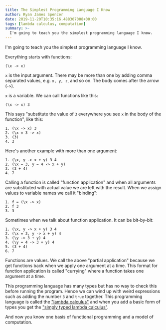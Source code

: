 ```yaml
---
title: The Simplest Programming Language I Know
author: Ryan James Spencer
date: 2019-11-20T10:35:16.488307008+00:00
tags: [lambda calculus, computation]
summary: >-
  I'm going to teach you the simplest programming language I know.
---
```


I'm going to teach you the simplest programming language I know.

Everything starts with functions:

```
(\x -> x)
```

`x` is the input argument. There may be more than one by adding comma separated
values, e.g. `x, y, z`, and so on. The body comes after the arrow (`->`).

`x` is a variable. We can call functions like this:

```
(\x -> x) 3
```

This says "substitute the value of `3` everywhere you see `x` in the body of the
function", like this:

```
1. (\x -> x) 3
2. (\x = 3 -> x)
3. (3)
4. 3
```

Here's another example with more than one argument:

```
1. (\x, y -> x + y) 3 4
2. (\x = 3, y = 4 -> x + y)
3. (3 + 4)
4. 7
```

Calling a function is called "function application" and when all arguments are
substituted with actual value we are left with the result. When we assign values
to variable names we call it "binding":

```
1. f = (\x -> x)
2. f 3
3. 3
```

Sometimes when we talk about function application. It can be bit-by-bit:

```
1. (\x, y -> x + y) 3 4
2. (\x = 3, y -> x + y) 4
3. (\y -> 3 + y) 4
4. (\y = 4 -> 3 + y) 4
5. (3 + 4)
6. 7
```

Functions are values. We call the above "partial application" because we get
functions back when we apply one argument at a time. This format for function
application is called "currying" where a function takes one argument at a time.

This programming language has many types but has no way to check this before
running the program. Hence we can wind up with weird expressions such as adding
the number `3` and `true` together. This programming language is called the
["lambda calculus"](https://en.wikipedia.org/wiki/Lambda_calculus) and when you
add a basic form of types you get the ["simply typed lambda
calculus"](https://en.wikipedia.org/wiki/Simply_typed_lambda_calculus).

And now you know one basis of functional programming and a model of computation.

